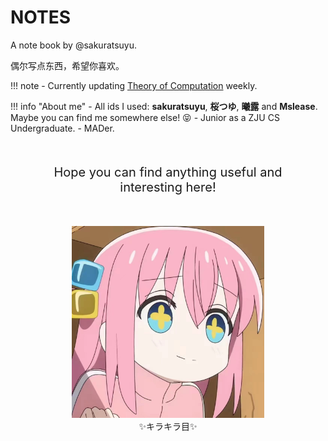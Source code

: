 # NOTES

A note book by @sakuratsuyu.

偶尔写点东西，希望你喜欢。

!!! note
    - Currently updating [Theory of Computation](Mathematics_Basis/TC/Lec_5/) weekly.

!!! info "About me"
    - All ids I used: **sakuratsuyu**, **桜つゆ**, **曦露** and **Mslease**. Maybe you can find me somewhere else! :stuck_out_tongue_closed_eyes:
    - Junior as a ZJU CS Undergraduate.
    - MADer.

<div align="center" style="font-size:20px; font-weight:normal; margin:50px">Hope you can find anything useful and interesting here!</div>

<div align="center" style="height:600x; margin:50px">
    <figure>
        <img src="./assets/avatars/kirakirame.png" style="zoom:30%;"/>
        <figcaption>✨キラキラ目✨</figcaption>
    </figure>
</div>